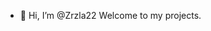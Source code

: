 - 👋 Hi, I’m @Zrzla22
 Welcome to my projects.


<!---
Zrzla22/Zrzla22 is a ✨ special ✨ repository because its `README.md` (this file) appears on your GitHub profile.
You can click the Preview link to take a look at your changes.
--->
